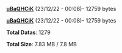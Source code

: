 [**uBaQHCiK**](/data/uBaQHCiK.txt) (23/12/22 - 00:08)- 12759 bytes

[**uBaQHCiK**](/data/uBaQHCiK.txt) (23/12/22 - 00:08)- 12759 bytes

**Total Datas**: 1279

**Total Size**: 7.83 MB / 7.8 MB